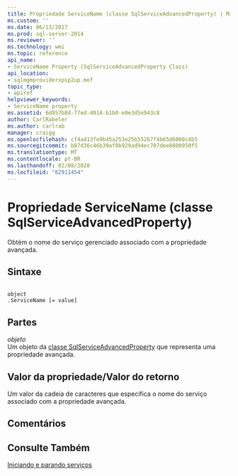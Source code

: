```yaml
---
title: Propriedade ServiceName (classe SqlServiceAdvancedProperty) | Microsoft Docs
ms.custom: ''
ms.date: 06/13/2017
ms.prod: sql-server-2014
ms.reviewer: ''
ms.technology: wmi
ms.topic: reference
api_name:
- ServiceName Property (SqlServiceAdvancedProperty Class)
api_location:
- sqlmgmproviderxpsp2up.mof
topic_type:
- apiref
helpviewer_keywords:
- ServiceName property
ms.assetid: 6d857b8d-77ed-4014-b1b0-e0e3d5e943c8
author: CarlRabeler
ms.author: carlrab
manager: craigg
ms.openlocfilehash: cf4a413fe9b45a253e25b55267f4b65d6008c4b5
ms.sourcegitcommit: b87d36c46b39af8b929ad94ec707dee8800950f5
ms.translationtype: MT
ms.contentlocale: pt-BR
ms.lasthandoff: 02/08/2020
ms.locfileid: "62911454"
---
```

# <a name="servicename-property-sqlserviceadvancedproperty-class"></a>Propriedade ServiceName (classe SqlServiceAdvancedProperty)
  Obtém o nome do serviço gerenciado associado com a propriedade avançada.  
  
## <a name="syntax"></a>Sintaxe  
  
```  
  
object  
.ServiceName [= value]  
```  
  
## <a name="parts"></a>Partes  
 *objeto*  
 Um objeto da [classe SqlServiceAdvancedProperty](sqlserviceadvancedproperty-class.md) que representa uma propriedade avançada.  
  
## <a name="property-valuereturn-value"></a>Valor da propriedade/Valor do retorno  
 Um valor da cadeia de caracteres que especifica o nome do serviço associado com a propriedade avançada.  
  
## <a name="remarks"></a>Comentários  
  
## <a name="see-also"></a>Consulte Também  
 [Iniciando e parando serviços](https://technet.microsoft.com/library/ms174886\(v=sql.105\).aspx)  
  
  
